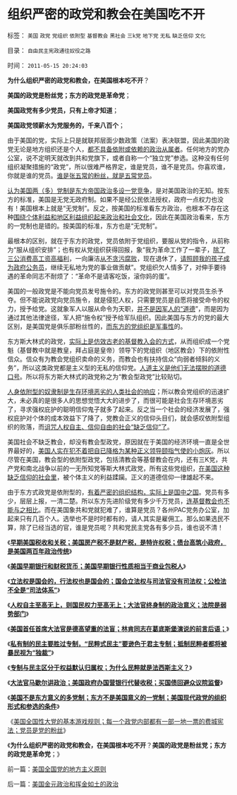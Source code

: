 # 组织严密的政党和教会在美国吃不开

标签： `美国` `政党` `党组织` `依附型` `基督教会` `黑社会` `三k党` `地下党` `无私` `缺乏信仰` `文化` 

目录： `自由民主宪政通往奴役之路`

时间： `2011-05-15 20:24:03`

**为什么组织严密的政党和教会，在美国根本吃不开**？

**美国的政党是粉丝党；东方的政党是革命党**；

**美国政党有多少党员，只有上帝才知道**；

**美国政党领薪水为党服务的，千来八百个**；

由于美国的党，实际上只是就联邦层面少数政策（法案）表决联盟，因此美国的政党无论是地方组织还是个人，[都不具备依附或依赖的政治从属者](../../../2011/3/17/为什么美国没有重蹈罗马帝国覆辙？.md)。任何地方的党办公室，说不定明天就改到共和党旗下，或者自称一个“独立党”参选。这种没有任何组织凝聚措施的“政党”，所以很难严格界定，谁是党员，谁不是党员。你喜欢谁，你就是谁的党员。[谁是张五常的粉丝，就是五常党员](../../../2011/1/25/凯恩斯是庇古的“通往奴役之路”.md)。

[认为美国两（多）党制是东方帝国政治多设一党竞争](../../../2010/8/15/罗马帝国：“地方主义”不是魔鬼；“多党制”未必民主.md)，是对美国政治的无知。按东方的标准，美国是无党无政府制。如果不是经公民依法授权，政府一点权力也没有！美国根本上就是“无党制”。反之，按美国的标准看东方政治，也根本不存在这种[围绕个体利益和地区利益组织起来政治和社会文化](../../../2010/8/13/罗马帝国缺人权法永远不可能实现工业革命.md)，因此在美国政治看来，东方的一党制也是错的。按美国的标准，东方也是“无党制”。

最根本的区别，就在于东方的政党，党员依附于党组织，要服从党的指令，从前称为“服从组织安排”；也有权从党组织获得回报，象“我为革命工作了一辈子，[除了三公消费高工资高福利](../../../2010/8/3/国家重视医疗重视教育结果是贵得受不了.md)，一向廉洁[从不贪污腐败](../../../2010/1/4/贪官是问题，却不是大问题.md)，现在退休了，[请照顾我的孩子成为政府公务员](../../../2009/12/9/父母天性能被道德约束吗？.md)，继续无私地为党的事业做贡献”。党组织欠人情多了，对伸手要待遇的革命同志不耐烦了：“革命不是请客吃饭，滚你妈的蛋”。

美国的一般政党是不能向党员发号施令的。东方的政党则甚至可以对党员生杀予夺。但不能说政党向党员施令，就是侵犯人权，只需要党员是自愿将接受命令的权力，授予给党。这就象军人以服从命令为天职，[并不是因军人的“道德](../../../2010/3/10/军人牺牲是无私吗？.md)”，而是因为通过其他法律途径，军人把“施令权”授予给军队组织。因此美国与东方的党的最大区别，是美国党是俱乐部粉丝性的，[而东方的党组织是军事性](../../../2010/12/20/“开明专制”不可能长期稳定.md)的。

东方斯大林式的政党，[实际上是仿效古老的基督教入会的方式](../../../2010/12/20/拜占庭基督教会猴王争霸战.md)，从而组织成一个党魁（基督教中就是教皇，拜占庭是皇帝）领导下的党组织（地区教会）下的依附性信众。信众有为教会党组织卖命的义务，而教会也有扶持信众“向弱者倾斜的义务”，所以这类政党都是主义型的无私的信仰党。[人道主义是他们无法摆脱的道德口号](../../../2011/1/26/人权不是人道，人道透支人权.md)。所以将东方斯大林式的政党称之为“教会型政党”比较贴切。

[人身依附型的奴隶制是生存环境恶劣的人类社会的响应](../../../2011/3/31/奴隶制是生存环境恶化预期的应急机制.md)；所以教会党组织的迅速扩大，未必真的是很多人的思想觉悟大大的进步了，而很可能是社会生存环境恶劣了，寻求强权庇护的聪明信仰鬼子就多了起来。反之当一个社会的经济发展了，强权庇护对个体的成本效益下了降了，党教会正义的信仰头目们，就会感叹依附型组织的败落，而[诅咒人权自主、信仰自由的社会“缺乏信仰”了](../../../2010/5/6/为什么“缺乏信仰”的社会总是生机勃勃？.md)。

美国社会不缺乏教会，却没有教会型政党，原因就在于美国的经济环境一直是全世界最好的，[美国人实在犯不着把自已降格为某种正义领导颐指气使的小炮灰](../../../2011/5/5/奴隶主大多数是仁慈的，道德是高尚的.md)。所以尽管在美国，教会型的依附型政党，包括清教会等基督教会在内，还有三K党，共产党和南北战争以前的一无所知党等斯大林式政党，所有这些党组织，[在美国这种缺乏信仰的社会里](../../../2010/12/28/拜上帝教的“缺乏信仰”和“全盘西化”.md)，被个体主义的利益蹂躏。正义的道德信仰一律雄起不来。

由于东方式政党是依附型的，[有着严密的组织结构，实际上是国中之国](../../../2010/12/16/马克思主义是基督教分支；基督教是原始斯大林政党.md)。党员有多少，层层上报，一清二楚。所以东方先进阶级党有多少千万党员，[连基督教会也不能与之相比](../../../2010/11/15/最成功的“死亡计划”，犹太教基督派教会成型.md)。而在美国象共和党就犯难了，谁算是党员？各州PAC党务办公室，加起来只有几百个人。选举也不是时时都有的，请人其实是雇佣工。那么如果选民不算，除了已经当选的官，谁是党员呢？共和党民主党各有多少员，谁也说不清！

《[**早期美国税收和关税；美国房产税不是财产税，是特许权税；债台高筑小政府，是美国两百年政治传统**](../../../2011/5/10/美国房产税不是财产税.md)》

《[**美国早期银行和财税货币；美国早期银行性质相当于商业包税人**](../../../2011/5/11/美国最高法院“违宪”怎么办？.md)》

《[**立法权是国会的，行法权也是国会的；国会立法权与司法官没有司法权；公检法不全是“司法体系”**](../../../2011/5/12/美国的司法官没有司法权.md)》

《[**人权自主至高无上，则国民权力至高无上；大法官终身制的政治意义；法院是弱势部门**](../../../2011/5/12/美国大法官终身制的政治意义.md)》

《[**美国首任首席大法官是德高望重的法盲；林肯同志在葛底斯堡演说的前言后语；**](../../../2011/5/13/美国首任首席大法官是法盲.md)》

《[**私有制的民主要胜过专制，“民粹式民主”要逊色于君主专制；抵制民粹者都将被暴民视为“独裁”**](../../../2011/5/13/美英法是用错误的方式推行错误的民主（民粹）.md)》

《[**专制与民主区分于权益默认归属权；为什么民粹就是法西斯主义？**](../../../2011/5/13/民主取决于默认权益归属权.md)》

《[**大法官马歇尔讲政治；美国政府办国营银行代替收税；买国债回避众议院监督**](../../../2011/5/14/美国大法官讲政治；美国政府偷税漏税；.md)》

《[**美国不是东方意义的多党制；东方不是美国意义的一党制；美国现代政党的组织形式和参选的条件**](../../../2011/5/14/美国不是多党制，美国政党组织形式.md)》

《[美国全国性大党的基本游戏规则；每一个政党内部都有一部一地一票的费城宪法；党员是党的粉丝](../../../2011/5/14/美国全国党的地方主义原则.md)》

《**为什么组织严密的政党和教会，在美国根本吃不开**？**美国的政党是粉丝党；东方的政党是革命党**；》



前一篇：[美国全国党的地方主义原则](../../../2011/5/14/美国全国党的地方主义原则.md)

后一篇：[美国金元政治和挥金如土的政治](../../../2011/5/15/美国金元政治和挥金如土的政治.md)